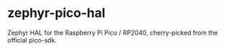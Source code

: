 # zephyr-pico-hal
Zephyr HAL for the Raspberry Pi Pico / RP2040, cherry-picked from the official pico-sdk.

